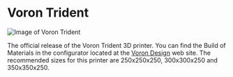 # Voron Trident

![Image of Voron Trident](https://vorondesign.com/images/voron_trident.jpg)

The official release of the Voron Trident 3D printer.  You can find the Build of Materials in the configurator located at the [Voron Design]( http://vorondesign.com/voron1.8) web site.  The recommended sizes for this printer are 250x250x250, 300x300x250 and 350x350x250.
